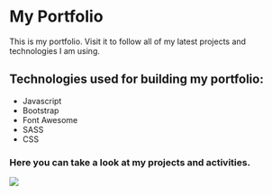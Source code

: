 # My Portfolio
This is my portfolio. Visit it to follow all of my latest projects and technologies I am using.

## Technologies used for building my portfolio: 
- Javascript
- Bootstrap
- Font Awesome
- SASS
- CSS 


### Here you can take a look at my projects and activities.

![](./images/portfolioImg.png)
